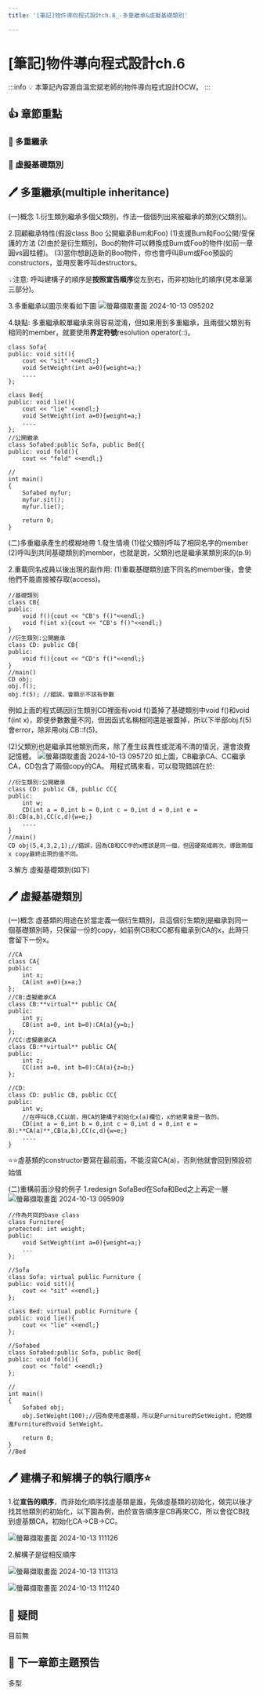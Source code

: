 ```yaml
---
title: '[筆記]物件導向程式設計ch.8_-多重繼承&虛擬基礎類別'

---
```


 # [筆記]物件導向程式設計ch.6
:::info 
:bulb: 本筆記內容源自溫宏斌老師的物件導向程式設計OCW。
:::

## :+1: 章節重點

### :small_blue_diamond: 多重繼承
### :small_blue_diamond: 虛擬基礎類別


## 🖊️ 多重繼承(multiple inheritance)
(一)概念
1.衍生類別繼承多個父類別，作法一個個列出來被繼承的類別(父類別)。

2.回顧繼承特性(假設class Boo 公開繼承Bum和Foo)
(1)支援Bum和Foo公開/受保護的方法
(2)由於是衍生類別，Boo的物件可以轉換成Bum或Foo的物件(如前一章圓vs圓柱體)。
(3)當你想創造新的Boo物件，你也會呼叫Bum或Foo預設的constructors，並用反著呼叫destructors。

💡注意: 呼叫建構子的順序是**按照宣告順序**從左到右，而非初始化的順序(見本章第三部分)。


3.多重繼承以圖示來看如下圖
![螢幕擷取畫面 2024-10-13 095202](https://hackmd.io/_uploads/ryP0Pju1Jl.png)

4.缺點:
多重繼承較單繼承來得容易混淆，但如果用到多重繼承，且兩個父類別有相同的member，就要使用**界定符號**resolution operator(::)。



```
class Sofa{
public: void sit(){
    cout << "sit" <<endl;}
    void SetWeight(int a=0){weight=a;}
    ....
};

class Bed{
public: void lie(){
    cout << "lie" <<endl;}
    void SetWeight(int a=0){weight=a;}
    ....
};
//公開繼承
class Sofabed:public Sofa, public Bed{{
public: void fold(){
    cout << "fold" <<endl;}

//
int main()
{
    Sofabed myfur;
    myfur.sit();
    myfur.lie();
    
    return 0;
}
```

(二)多重繼承產生的模糊地帶
1.發生情境
(1)從父類別呼叫了相同名字的member
(2)呼叫到共同基礎類別的member，也就是說，父類別也是繼承某類別來的(p.9)

2.重載同名成員以後出現的副作用:
(1)重載基礎類別底下同名的member後，會使他們不能直接被存取(access)。
```
//基礎類別
class CB{
public:
    void f(){cout << "CB's f()"<<endl;}
    void f(int x){cout << "CB's f()"<<endl;}
}
//衍生類別:公開繼承
class CD: public CB{
public:
    void f(){cout << "CD's f()"<<endl;}
}
//main()
CD obj;
obj.f();
obj.f(5); //錯誤，會顯示不該有參數
```
例如上面的程式碼因衍生類別CD裡面有void f()蓋掉了基礎類別中void f()和void f(int x)，即便參數數量不同，但因函式名稱相同還是被蓋掉，所以下半部obj.f(5)會error，除非用obj.CB::f(5)。

(2)父類別也是繼承其他類別而來，除了產生歧異性或混淆不清的情況，還會浪費記憶體。
![螢幕擷取畫面 2024-10-13 095720](https://hackmd.io/_uploads/SkdMFsOJke.png)
如上圖，CB繼承CA、CC繼承CA，CD包含了兩個copy的CA。
用程式碼來看，可以發現錯誤在於:
```
//衍生類別:公開繼承
class CD: public CB, public CC{
public:
    int w;
    CD(int a = 0,int b = 0,int c = 0,int d = 0,int e = 0):CB(a,b),CC(c,d){w=e;}
    ....
}
//main()
CD obj(5,4,3,2,1);//錯誤，因為CB和CC中的x應該是同一個，但因硬寫成兩次，導致兩個x copy最終出現的值不同。
```
3.解方
虛擬基礎類別(如下)

## 🖊️ 虛擬基礎類別
(一)概念
虛基類的用途在於當定義一個衍生類別，且這個衍生類別是繼承到同一個基礎類別時，只保留一份的copy，如前例CB和CC都有繼承到CA的x，此時只會留下一份x。
```
//CA
class CA{
public:
    int x;
    CA(int a=0){x=a;}
};
//CB:虛擬繼承CA
class CB:**virtual** public CA{
public:
    int y;
    CB(int a=0, int b=0):CA(a){y=b;}
};
//CC:虛擬繼承CA
class CB:**virtual** public CA{
public:
    int z;
    CC(int a=0, int b=0):CA(a){z=b;}
};

//CD:
class CD: public CB, public CC{
public:
    int w;
    //在呼叫CB,CC以前，用CA的建構子初始化x(a)欄位，x的結果會是一致的。
    CD(int a = 0,int b = 0,int c = 0,int d = 0,int e = 0):**CA(a)**,CB(a,b),CC(c,d){w=e;}
    ....
}
```
⭐⭐虛基類的constructor要寫在最前面，不能沒寫CA(a)，否則他就會回到預設初始值

(二)重構前面沙發的例子
1.redesign SofaBed在Sofa和Bed之上再定一層
![螢幕擷取畫面 2024-10-13 095909](https://hackmd.io/_uploads/SJZFKjO1kg.png)

```
//作為共同的base class
class Furniture{
protected: int weight;
public:
    void SetWeight(int a=0){weight=a;}
    ...
};

//Sofa
class Sofa: virtual public Furniture {
public: void sit(){
    cout << "sit" <<endl;}
};

class Bed: virtual public Furniture {
public: void lie(){
    cout << "lie" <<endl;}
};

//Sofabed
class Sofabed:public Sofa, public Bed{
public: void fold(){
    cout << "fold" <<endl;}
};

//
int main()
{
    Sofabed obj;
    obj.SetWeight(100);//因為使用虛基類，所以是Furniture的SetWeight，把她餵進Furniture的void SetWeight。
    
    return 0;
}
//Bed
```

## 🖊️ 建構子和解構子的執行順序⭐
1.從**宣告的順序**，而非始化順序找虛基類是誰，先做虛基類的初始化，做完以後才找其他類別的初始化，以下圖為例，由於宣告順序是CB再來CC，所以會從CB找到虛基類CA，初始化CA->CB->CC。

![螢幕擷取畫面 2024-10-13 111126](https://hackmd.io/_uploads/SkQO5nd1ke.png)

2.解構子是從相反順序

![螢幕擷取畫面 2024-10-13 111313](https://hackmd.io/_uploads/ByG1i2dkJg.png)


![螢幕擷取畫面 2024-10-13 111240](https://hackmd.io/_uploads/HyCn5n_k1e.png)



## 🤔 疑問
目前無


## 📖 下一章節主題預告
多型


